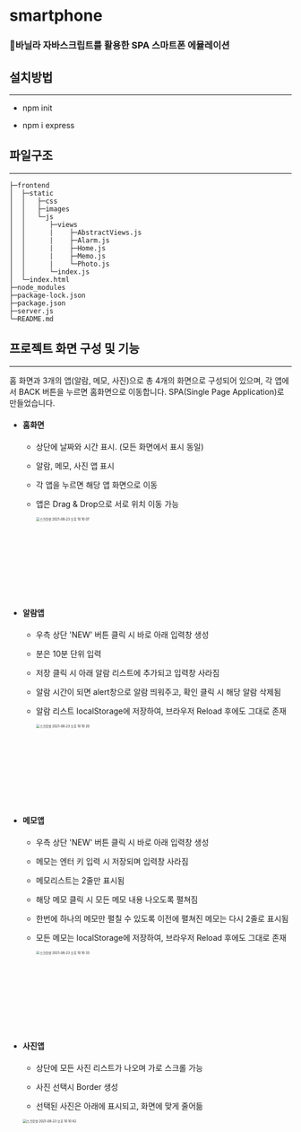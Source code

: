 # smartphone
### 📱바닐라 자바스크립트를 활용한 SPA 스마트폰 에뮬레이션



## 설치방법

-----

- npm init

- npm i express



## 파일구조

----

```
├─frontend
│  ├─static
│  │   ├─css
│  │   ├─images
│  │   └─js  
│  │      ├─views
│  │      |    ├─AbstractViews.js
│  │      |    ├─Alarm.js
│  │      |    ├─Home.js
│  │      |    ├─Memo.js
│  │      |    └─Photo.js
│  │      └─index.js
│  └─index.html
├─node_modules
├─package-lock.json
├─package.json
├─server.js
└─README.md

```



## 프로젝트 화면 구성 및 기능

-----

홈 화면과 3개의 앱(알람, 메모, 사진)으로 총 4개의 화면으로 구성되어 있으며, 
각 앱에서 BACK 버튼을 누르면 홈화면으로 이동합니다.
SPA(Single Page Application)로 만들었습니다.

- #### **홈화면**

  - 상단에 날짜와 시간 표시. (모든 화면에서 표시 동일)

  - 알람, 메모, 사진 앱 표시

  - 각 앱을 누르면 해당 앱 화면으로 이동

  - 앱은 Drag & Drop으로 서로 위치 이동 가능

    <img width="352" alt="스크린샷 2021-08-23 오후 10 10 07" src="https://user-images.githubusercontent.com/55610868/130453000-e8a5f0f1-bafd-48de-9343-8f2b67d9806d.png" style="zoom:40%;">



- #### **알람앱**

  - 우측 상단 'NEW' 버튼 클릭 시 바로 아래 입력창 생성

  - 분은 10분 단위 입력

  - 저장 클릭 시 아래 알람 리스트에 추가되고 입력창 사라짐

  - 알람 시간이 되면 alert창으로 알람 띄워주고, 확인 클릭 시 해당 알람 삭제됨

  - 알람 리스트 localStorage에 저장하여, 브라우저 Reload 후에도 그대로 존재

    <img width="354" alt="스크린샷 2021-08-23 오후 10 10 20" src="https://user-images.githubusercontent.com/55610868/130453143-f6467ecb-1d69-4a38-8c50-17477e382f04.png" style="zoom:40%;">

  

- #### **메모앱**

  - 우측 상단 'NEW' 버튼 클릭 시 바로 아래 입력창 생성

  - 메모는 엔터 키 입력 시 저장되며 입력창 사라짐

  - 메모리스트는 2줄만 표시됨

  - 해당 메모 클릭 시 모든 메모 내용 나오도록 펼쳐짐

  - 한번에 하나의 메모만 펼칠 수 있도록 이전에 펼쳐진 메모는 다시 2줄로 표시됨

  - 모든 메모는 localStorage에 저장하여, 브라우저 Reload 후에도 그대로 존재

    <img width="350" alt="스크린샷 2021-08-23 오후 10 10 33" src="https://user-images.githubusercontent.com/55610868/130453235-6d9b18f9-ffd3-484b-bcee-9ea69229a559.png" style="zoom:40%;">



- #### **사진앱**

  - 상단에 모든 사진 리스트가 나오며 가로 스크롤 가능

  - 사진 선택시 Border 생성
  - 선택된 사진은 아래에 표시되고, 화면에 맞게 줄어듦

  <img width="353" alt="스크린샷 2021-08-23 오후 10 10 42" src="https://user-images.githubusercontent.com/55610868/130453293-28b48936-06b4-436c-bb5e-f073f0aeb86d.png" style="zoom:40%;">
